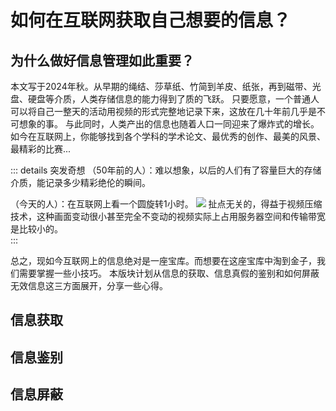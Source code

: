 # 如何在互联网获取自己想要的信息？

## 为什么做好信息管理如此重要？

本文写于2024年秋。从早期的绳结、莎草纸、竹简到羊皮、纸张，再到磁带、光盘、硬盘等介质，人类存储信息的能力得到了质的飞跃。
只要愿意，一个普通人可以将自己一整天的活动用视频的形式完整地记录下来，这放在几十年前几乎是不可想象的事。
与此同时，人类产出的信息也随着人口一同迎来了爆炸式的增长。
如今在互联网上，你能够找到各个学科的学术论文、最优秀的创作、最美的风景、最精彩的比赛...

::: details 突发奇想
（50年前的人）：难以想象，以后的人们有了容量巨大的存储介质，能记录多少精彩绝伦的瞬间。

（今天的人）：在互联网上看一个圆旋转1小时。
![](./asserts/intro/circle.png)
扯点无关的，得益于视频压缩技术，这种画面变动很小甚至完全不变动的视频实际上占用服务器空间和传输带宽是比较小的。
<br/>
:::

总之，现如今互联网上的信息绝对是一座宝库。而想要在这座宝库中淘到金子，我们需要掌握一些小技巧。
本版块计划从信息的获取、信息真假的鉴别和如何屏蔽无效信息这三方面展开，分享一些心得。

## 信息获取

## 信息鉴别

## 信息屏蔽

